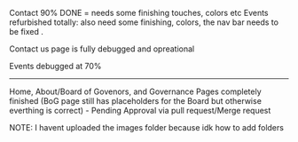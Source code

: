 Contact 90% DONE = needs some finishing touches, colors etc 
Events refurbished totally: also need some finishing, colors, the nav bar needs to be fixed . 


Contact us page is fully debugged and opreational 

Events debugged at 70%

______________

Home, About/Board of Govenors, and Governance Pages completely finished (BoG page still has placeholders for the Board but otherwise everthing is correct) - Pending Approval via pull request/Merge request

NOTE: I havent uploaded the images folder because idk how to add folders

